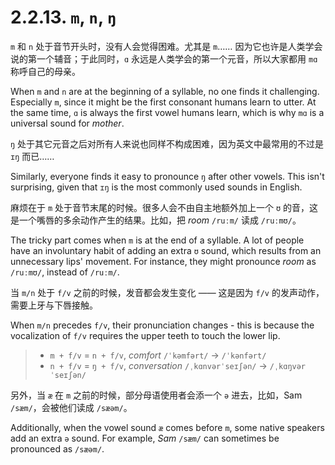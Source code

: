 # 2.2.13. `m`, `n`, `ŋ`

`m` 和 `n` 处于音节开头时，没有人会觉得困难。尤其是 `m`…… 因为它也许是人类学会说的第一个辅音；于此同时，`ɑ` 永远是人类学会的第一个元音，所以大家都用 `mɑ` 称呼自己的母亲。

When `m` and `n` are at the beginning of a syllable, no one finds it challenging. Especially `m`, since it might be the first consonant humans learn to utter. At the same time, `ɑ` is always the first vowel humans learn, which is why `mɑ` is a universal sound for *mother*.

`ŋ` 处于其它元音之后对所有人来说也同样不构成困难，因为英文中最常用的不过是 `ɪŋ`  而已……

Similarly, everyone finds it easy to pronounce `ŋ` after other vowels. This isn't surprising, given that `ɪŋ` is the most commonly used sounds in English.

麻烦在于 `m` 处于音节末尾的时候。很多人会不由自主地额外加上一个 `ʊ` 的音，这是一个嘴唇的多余动作产生的结果。比如，把 *room* `/ruːm/` 读成 `/ruːmʊ/`。

The tricky part comes when `m` is at the end of a syllable. A lot of people have an involuntary habit of adding an extra `ʊ` sound, which results from an unnecessary lips' movement. For instance, they might pronounce *room* as `/ruːmʊ/`, instead of `/ruːm/`.

当 `m/n` 处于 `f/v` 之前的时候，发音都会发生变化 —— 这是因为 `f/v` 的发声动作，需要上牙与下唇接触。

When `m/n` precedes `f/v`, their pronunciation changes - this is because the vocalization of `f/v` requires the upper teeth to touch the lower lip.

> * `m + f/v` = `n + f/v`, *comfort* `/ˈkəmfərt/` → `/ˈkənfərt/`<span class="speak-word-inline" data-audio-us-male="/audios/us/comfort-us-male.mp3" data-audio-us-female="/audios/us/comfort-us-female.mp3"></span>
> * `n + f/v` = `ŋ + f/v`, *conversation* `/ˌkɑnvərˈseɪʃən/` → `/ˌkɑŋvərˈseɪʃən/`<span class="speak-word-inline" data-audio-us-male="/audios/us/conversation-us-male.mp3" data-audio-us-female="/audios/us/conversation-us-female.mp3"></span>

另外，当 `æ` 在 `m` 之前的时候，部分母语使用者会添一个 `ə` 进去，比如，Sam `/sæm/`<span class="speak-word-inline" data-audio-us-male="/audios/us/sam-us-male.mp3" data-audio-us-female="/audios/us/sam-us-female.mp3"></span>，会被他们读成 `/sæəm/`。

Additionally, when the vowel sound `æ` comes before `m`, some native speakers add an extra `ə` sound. For example, *Sam* `/sæm/`<span class="speak-word-inline" data-audio-us-male="/audios/us/sam-us-male.mp3" data-audio-us-female="/audios/us/sam-us-female.mp3"></span> can sometimes be pronounced as `/sæəm/`.
